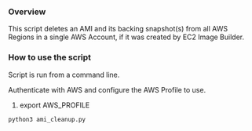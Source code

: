 ### Overview
This script deletes an AMI and its backing snapshot(s) from all AWS Regions in a single AWS Account, if it was created by EC2 Image Builder.

### How to use the script
Script is run from a command line.

Authenticate with AWS and configure the AWS Profile to use.

1. export AWS_PROFILE
```bash
python3 ami_cleanup.py
```

